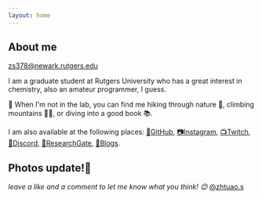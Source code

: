 ```yaml
---
layout: home
---
```


## About me

zs378@newark.rutgers.edu

I am a graduate student at Rutgers University who has a great interest in chemistry, also an amateur programmer, I guess.

🧩 When I'm not in the lab, you can find me hiking through nature 🌳, climbing mountains 🧗‍♀️, or diving into a good book 📚. 

I am also available at the following places: [🐙GitHub](https://github.com/zhutaosheng), [📷Instagram](https://www.instagram.com/zhutao.s/?utm_source=ig_embed&utm_campaign=loading), [📺Twitch](https://www.twitch.tv/zhutao_s), [🤖Discord](https://discord.com/users/Zhutao#4694), [📖ResearchGate](https://www.researchgate.net/profile/Zhutao-Sheng), [📝Blogs](https://www.zhutaosheng.com/blog). 

## Photos update!📸 

*leave a like and a comment to let me know what you think! 😊* [@zhtuao.s](https://www.instagram.com/zhutao.s/?utm_source=ig_embed&utm_campaign=loading)
